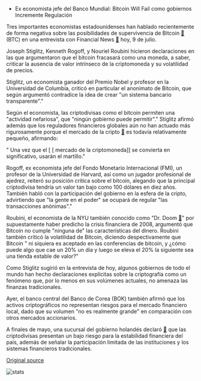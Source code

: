 * Ex economista jefe del Banco Mundial: Bitcoin Will Fail como gobiernos Incremente Regulación

Tres importantes economistas estadounidenses han hablado recientemente de forma negativa sobre las posibilidades de supervivencia de Bitcoin  [🔗](https://cointelegraph.com/bitcoin-price-index)  (BTC) en una entrevista con Financial News  [🔗](https://www.fnlondon.com/articles/stiglitz-roubini-and-rogoff-lead-joint-attack-on-bitcoin-20180709)  hoy, 9 de julio.

Joseph Stiglitz, Kenneth Rogoff, y Nouriel Roubini hicieron declaraciones en las que argumentaron que el bitcoin fracasará como una moneda, a saber, criticar la ausencia de valor intrínseco de la criptomoneda y su volatilidad de precios.

Stiglitz, un economista ganador del Premio Nobel y profesor en la Universidad de Columbia, criticó en particular el anonimato de Bitcoin, que según argumentó contradice la idea de crear "un sistema bancario transparente"."

Según el economista, las criptodivisas como el bitcoin permiten una "actividad nefariosa", que "ningún gobierno puede permitir"." Stiglitz afirmó además que los reguladores financieros globales aún no han actuado más rigurosamente porque el mercado de la cripto  [🔗](https://coinmarketcap.com/charts/)  es todavía relativamente pequeño, afirmando:

" Una vez que el [ [ mercado de la criptomoneda]] se convierta en significativo, usarán el martillo."

 Rogoff, ex economista jefe del Fondo Monetario Internacional (FMI), un profesor de la Universidad de Harvard, así como un jugador profesional de ajedrez, reiteró su posición crítica sobre el bitcoin, alegando que la principal criptodivisa tendría un valor tan bajo como 100 dólares en diez años. También habló con la participación del gobierno en la esfera de la cripto, advirtiendo que "la gente en el poder" se ocupará de regular "las transacciones anónimas"."

Roubini, el economista de la NYU también conocido como "Dr. Doom  [🔗](https://cointelegraph.com/news/dr-doom-slams-cryptocurrencies-says-talk-of-decentralization-is-bullst)" por supuestamente haber predicho la crisis financiera de 2008, argumentó que Bitcoin no cumple "ninguna de" las características del dinero. Roubini también criticó la volatilidad de Bitcoin, diciendo despectivamente que Bitcoin " ni siquiera es aceptado en las conferencias de bitcoin, y ¿cómo puede algo que cae un 20% un día y luego se eleva el 20% la siguiente sea una tienda estable de valor?"

Como Stiglitz sugirió en la entrevista de hoy, algunos gobiernos de todo el mundo han hecho declaraciones explícitas sobre la criptografía como un fenómeno que, por lo menos en sus volúmenes actuales, no amenaza las finanzas tradicionales.

Ayer, el banco central del Banco de Corea (BOK) también afirmó que los activos criptográficos no representan riesgos para el mercado financiero local, dado que su volumen "no es realmente grande" en comparación con otros mercados accionarios.

A finales de mayo, una sucursal del gobierno holandés declaró  [🔗](https://cointelegraph.com/news/low-capitalization-institutional-exposure-make-crypto-low-risk-says-dutch-govt-report)  que las criptodivisas presentan un bajo riesgo para la estabilidad financiera del país, además de señalar la participación limitada de las instituciones y los sistemas financieros tradicionales.

[Original source](https://cointelegraph.com/news/former-world-bank-chief-economist-bitcoin-will-fail-as-governments-increase-regulation)

![stats](https://c.statcounter.com/11760860/0/a89fa40b/1/ "stats")
